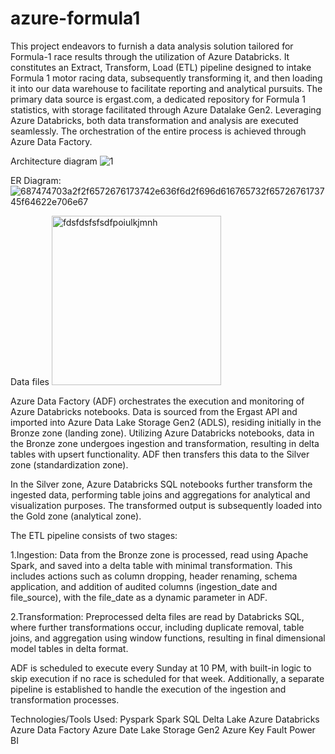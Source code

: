 # azure-formula1
This project endeavors to furnish a data analysis solution tailored for Formula-1 race results through the utilization of Azure Databricks. It constitutes an Extract, Transform, Load (ETL) pipeline designed to intake Formula 1 motor racing data, subsequently transforming it, and then loading it into our data warehouse to facilitate reporting and analytical pursuits. The primary data source is ergast.com, a dedicated repository for Formula 1 statistics, with storage facilitated through Azure Datalake Gen2. Leveraging Azure Databricks, both data transformation and analysis are executed seamlessly. The orchestration of the entire process is achieved through Azure Data Factory.


Architecture diagram
![1](https://github.com/Karangowda/azure-formulae1/assets/42988620/3cc004b5-12f4-45bd-a795-c64bff9e691d)


ER Diagram:
![687474703a2f2f6572676173742e636f6d2f696d616765732f6572676173745f64622e706e67](https://github.com/Karangowda/azure-formulae1/assets/42988620/16bc0dc0-c582-468a-9548-4661236eb789)


Data files
<img width="271" alt="fdsfdsfsfsdfpoiulkjmnh" src="https://github.com/Karangowda/azure-formulae1/assets/42988620/419daa31-592d-484f-b5d4-36d609e138b8">

Azure Data Factory (ADF) orchestrates the execution and monitoring of Azure Databricks notebooks. Data is sourced from the Ergast API and imported into Azure Data Lake Storage Gen2 (ADLS), residing initially in the Bronze zone (landing zone). Utilizing Azure Databricks notebooks, data in the Bronze zone undergoes ingestion and transformation, resulting in delta tables with upsert functionality. ADF then transfers this data to the Silver zone (standardization zone).

In the Silver zone, Azure Databricks SQL notebooks further transform the ingested data, performing table joins and aggregations for analytical and visualization purposes. The transformed output is subsequently loaded into the Gold zone (analytical zone).

The ETL pipeline consists of two stages:

1.Ingestion: Data from the Bronze zone is processed, read using Apache Spark, and saved into a delta table with minimal transformation. This includes actions such as column dropping, header renaming, schema application, and addition of audited columns (ingestion_date and file_source), with the file_date as a dynamic parameter in ADF.

2.Transformation: Preprocessed delta files are read by Databricks SQL, where further transformations occur, including duplicate removal, table joins, and aggregation using window functions, resulting in final dimensional model tables in delta format.

ADF is scheduled to execute every Sunday at 10 PM, with built-in logic to skip execution if no race is scheduled for that week. Additionally, a separate pipeline is established to handle the execution of the ingestion and transformation processes.

Technologies/Tools Used:
Pyspark
Spark SQL
Delta Lake
Azure Databricks
Azure Data Factory
Azure Date Lake Storage Gen2
Azure Key Fault
Power BI

